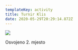 ```yaml
---
templateKey: activity
title: Turnir Klis
date: 2020-05-29T20:29:14.872Z
---
```

![](/img/img-20190810-wa0021.jpg)

Osvojeno 2. mjesto